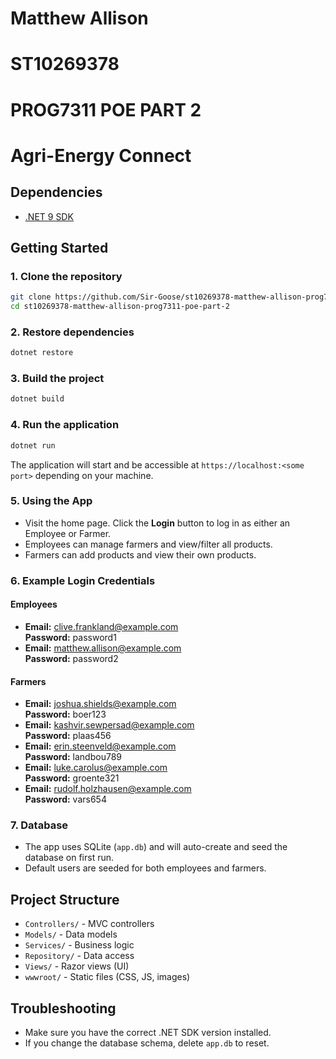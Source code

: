 # Matthew Allison
# ST10269378

# PROG7311 POE PART 2

# Agri-Energy Connect

## Dependencies

- [.NET 9 SDK](https://dotnet.microsoft.com/en-us/download/dotnet/9.0)

## Getting Started

### 1. Clone the repository

```bash
git clone https://github.com/Sir-Goose/st10269378-matthew-allison-prog7311-poe-part-2
cd st10269378-matthew-allison-prog7311-poe-part-2
```

### 2. Restore dependencies

```bash
dotnet restore
```

### 3. Build the project

```bash
dotnet build
```

### 4. Run the application

```bash
dotnet run
```

The application will start and be accessible at `https://localhost:<some port>` depending on your machine.

### 5. Using the App

- Visit the home page. Click the **Login** button to log in as either an Employee or Farmer.
- Employees can manage farmers and view/filter all products.
- Farmers can add products and view their own products.

### 6. Example Login Credentials

#### Employees
- **Email:** clive.frankland@example.com  
  **Password:** password1
- **Email:** matthew.allison@example.com  
  **Password:** password2

#### Farmers
- **Email:** joshua.shields@example.com  
  **Password:** boer123
- **Email:** kashvir.sewpersad@example.com  
  **Password:** plaas456
- **Email:** erin.steenveld@example.com  
  **Password:** landbou789
- **Email:** luke.carolus@example.com  
  **Password:** groente321
- **Email:** rudolf.holzhausen@example.com  
  **Password:** vars654

### 7. Database

- The app uses SQLite (`app.db`) and will auto-create and seed the database on first run.
- Default users are seeded for both employees and farmers.


## Project Structure

- `Controllers/` - MVC controllers
- `Models/` - Data models
- `Services/` - Business logic
- `Repository/` - Data access
- `Views/` - Razor views (UI)
- `wwwroot/` - Static files (CSS, JS, images)


## Troubleshooting

- Make sure you have the correct .NET SDK version installed.
- If you change the database schema, delete `app.db` to reset.


